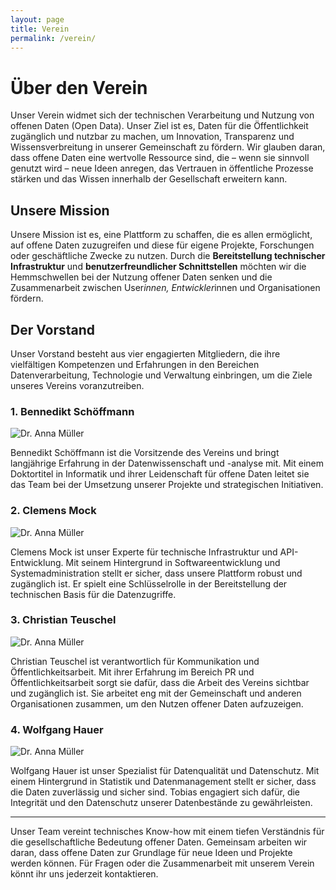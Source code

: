 ```yaml
---
layout: page
title: Verein
permalink: /verein/
---
```


# Über den Verein

Unser Verein widmet sich der technischen Verarbeitung und Nutzung von offenen Daten (Open Data). Unser Ziel ist es, Daten für die Öffentlichkeit zugänglich und nutzbar zu machen, um Innovation, Transparenz und Wissensverbreitung in unserer Gemeinschaft zu fördern. Wir glauben daran, dass offene Daten eine wertvolle Ressource sind, die – wenn sie sinnvoll genutzt wird – neue Ideen anregen, das Vertrauen in öffentliche Prozesse stärken und das Wissen innerhalb der Gesellschaft erweitern kann.

## Unsere Mission

Unsere Mission ist es, eine Plattform zu schaffen, die es allen ermöglicht, auf offene Daten zuzugreifen und diese für eigene Projekte, Forschungen oder geschäftliche Zwecke zu nutzen. Durch die **Bereitstellung technischer Infrastruktur** und **benutzerfreundlicher Schnittstellen** möchten wir die Hemmschwellen bei der Nutzung offener Daten senken und die Zusammenarbeit zwischen User*innen, Entwickler*innen und Organisationen fördern.

## Der Vorstand

Unser Vorstand besteht aus vier engagierten Mitgliedern, die ihre vielfältigen Kompetenzen und Erfahrungen in den Bereichen Datenverarbeitung, Technologie und Verwaltung einbringen, um die Ziele unseres Vereins voranzutreiben.

### 1. Bennedikt Schöffmann
![Dr. Anna Müller](/assets/images/max.jpg)

Bennedikt Schöffmann ist die Vorsitzende des Vereins und bringt langjährige Erfahrung in der Datenwissenschaft und -analyse mit. Mit einem Doktortitel in Informatik und ihrer Leidenschaft für offene Daten leitet sie das Team bei der Umsetzung unserer Projekte und strategischen Initiativen.

### 2. Clemens Mock
![Dr. Anna Müller](/assets/images/tobias.jpg)

Clemens Mock ist unser Experte für technische Infrastruktur und API-Entwicklung. Mit seinem Hintergrund in Softwareentwicklung und Systemadministration stellt er sicher, dass unsere Plattform robust und zugänglich ist. Er spielt eine Schlüsselrolle in der Bereitstellung der technischen Basis für die Datenzugriffe.

### 3. Christian Teuschel
![Dr. Anna Müller](/assets/images/hans.jpg)

Christian Teuschel ist verantwortlich für Kommunikation und Öffentlichkeitsarbeit. Mit ihrer Erfahrung im Bereich PR und Öffentlichkeitsarbeit sorgt sie dafür, dass die Arbeit des Vereins sichtbar und zugänglich ist. Sie arbeitet eng mit der Gemeinschaft und anderen Organisationen zusammen, um den Nutzen offener Daten aufzuzeigen.

### 4. Wolfgang Hauer
![Dr. Anna Müller](/assets/images/wolfgang.jpg)

Wolfgang Hauer ist unser Spezialist für Datenqualität und Datenschutz. Mit einem Hintergrund in Statistik und Datenmanagement stellt er sicher, dass die Daten zuverlässig und sicher sind. Tobias engagiert sich dafür, die Integrität und den Datenschutz unserer Datenbestände zu gewährleisten.

---

Unser Team vereint technisches Know-how mit einem tiefen Verständnis für die gesellschaftliche Bedeutung offener Daten. Gemeinsam arbeiten wir daran, dass offene Daten zur Grundlage für neue Ideen und Projekte werden können. Für Fragen oder die Zusammenarbeit mit unserem Verein könnt ihr uns jederzeit kontaktieren.
